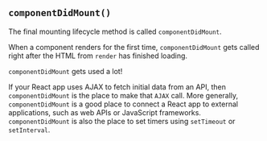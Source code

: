 ## `componentDidMount()`

The final mounting lifecycle method is called `componentDidMount`.

When a component renders for the first time, `componentDidMount` gets called right after the HTML from `render` has finished loading.

`componentDidMount` gets used a lot!

If your React app uses AJAX to fetch initial data from an API, then `componentDidMount` is the place to make that `AJAX` call. More generally, `componentDidMount` is a good place to connect a React app to external applications, such as web APIs or JavaScript frameworks. `componentDidMount` is also the place to set timers using `setTimeout` or `setInterval`.